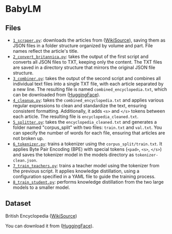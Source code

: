 # BabyLM

## Files

- [`1_scraper.py`](1_scraper.py): downloads the articles from ([WikiSource](https://en.wikisource.org/wiki/1911_Encyclop%C3%A6dia_Britannica)), saving them as JSON files in a folder structure organized by volume and part. File names reflect the article's title. 
- [`2_convert_britannica.py`](2_convert_britannica.py): takes the output of the first script and converts all JSON files to TXT, keeping only the content. The TXT files are saved in a directory structure that mirrors the original JSON file structure.
- [`3_combiner.py`](3_combiner.py): takes the output of the second script and combines all individual text files into a single TXT file, with each article separated by a new line. The resulting file is named `combined_encyclopedia.txt`, which can be downloaded from ([HuggingFace](https://huggingface.co/datasets/EdoVaira/Encyclopedia-Britannica)).
- [`4_cleanup.py`](4_cleanup.py): takes the `combined_encyclopedia.txt` and applies various regular expressions to clean and standardize the text, ensuring consistent formatting. Additionally, it adds `<s>` and `</s>` tokens between each article. The resulting file is `encyclopedia_cleaned.txt`.
- [`5_splitter.py`](5_splitter.py): takes the `encyclopedia_cleaned.txt` and generates a folder named "corpus_split" with two files: `train.txt` and `val.txt`. You can specify the number of words for each file, ensuring that articles are not broken up.
- [`6_tokenizer.py`](6_tokenizer.py): trains a tokenizer using the `corpus_split/train.txt`. It applies Byte Pair Encoding (BPE) with special tokens (`<pad>`, `<s>`, `</s>`) and saves the tokenizer model in the models directory as `tokenizer-clean.json`.
- [`7_train_teachers.py`](7_train_teachers.py): trains a teacher model using the tokenizer from the previous script. It applies knowledge distillation, using a configuration specified in a YAML file to guide the training process.
- [`8_train_student.py`](8_train_student.py): performs knowledge distillation from the two large models to a smaller model.


## Dataset 

British Encyclopedia ([WikiSource](https://en.wikisource.org/wiki/1911_Encyclop%C3%A6dia_Britannica))

You can download it from ([HuggingFace](https://huggingface.co/datasets/EdoVaira/Encyclopedia-Britannica)).